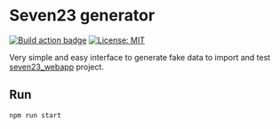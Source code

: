 # Seven23 generator

[![Build action badge](https://github.com/sebastienbarbier/seven23_generator/actions/workflows/build.yaml/badge.svg?branch=main)](https://github.com/sebastienbarbier/seven23_generator/actions/) [![License: MIT](https://img.shields.io/badge/License-MIT-green.svg)](https://github.com/sebastienbarbier/seven23_generator/blob/main/LICENSE)

Very simple and easy interface to generate fake data to import and test [seven23_webapp](https://github.com/sebastienbarbier/seven23) project.

## Run

```
npm run start
```